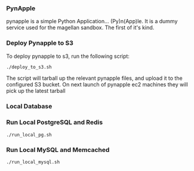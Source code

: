 ### PynApple

pynapple is a simple Python Application... (Py)n(App)le.  It is a dummy service used for the magellan sandbox. The first of it's kind.


### Deploy Pynapple to S3

To deploy pynapple to s3, run the following script:
```bash
./deploy_to_s3.sh
```

The script will tarball up the relevant pynapple files, and upload it to the configured S3 bucket.  On next launch of pynapple ec2 machines they will pick up the latest tarball

### Local Database

### Run Local PostgreSQL and Redis
```shell
./run_local_pg.sh
```

### Run Local MySQL and Memcached
```shell
./run_local_mysql.sh
```